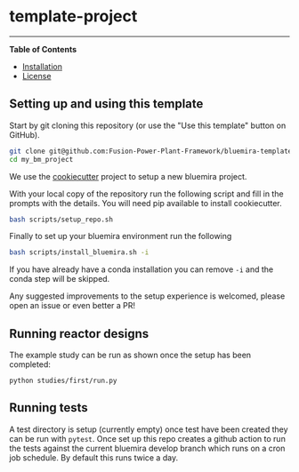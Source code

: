 # template-project

---

**Table of Contents**

- [Installation](#installation)
- [License](#license)

## Setting up and using this template

Start by git cloning this repository (or use the "Use this template" button on GitHub).

```bash
git clone git@github.com:Fusion-Power-Plant-Framework/bluemira-template-project.git my_bm_project
cd my_bm_project
```
We use the [cookiecutter](https://github.com/cookiecutter/cookiecutter) project to setup a new bluemira project.

With your local copy of the repository run the following script and fill in the prompts with the details. You will need pip available to install cookiecutter.

```bash
bash scripts/setup_repo.sh
```

Finally to set up your bluemira environment run the following

```bash
bash scripts/install_bluemira.sh -i
```

If you have already have a conda installation you can remove `-i` and the conda step will be skipped.

Any suggested improvements to the setup experience is welcomed, please open an issue or even better a PR!

## Running reactor designs

The example study can be run as shown once the setup has been completed:

```
python studies/first/run.py
```

## Running tests

A test directory is setup (currently empty) once test have been created they can be run with `pytest`.
Once set up this repo creates a github action to run the tests against the current bluemira develop branch which runs on a cron job schedule. By default this runs twice a day.
